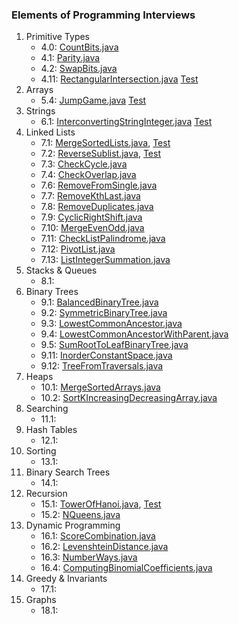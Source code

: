 ### Elements of Programming Interviews

1. Primitive Types
    * 4.0: [CountBits.java](./src/main/java/moe/ijnji/epi/CountBits.java)
    * 4.1: [Parity.java](./src/main/java/moe/ijnji/epi/Parity.java)
    * 4.2: [SwapBits.java](./src/main/java/moe/ijnji/epi/SwapBits.java)
    * 4.11: [RectangularIntersection.java](./src/main/java/moe/ijnji/epi/RectangularIntersection.java) [Test](./src/test/java/moe/ijnji/epi/RectangularIntersectionTest.java)
2. Arrays
    * 5.4: [JumpGame.java](./src/main/java/moe/ijnji/epi/JumpGame.java) [Test](./src/test/java/moe/ijnji/epi/JumpGameTest.java)
3. Strings
    * 6.1: [InterconvertingStringInteger.java](./src/main/java/moe/ijnji/epi/InterconvertingStringInteger.java) [Test](./src/test/java/moe/ijnji/epi/InterconvertingStringIntegerTest.java)
4. Linked Lists
    * 7.1: [MergeSortedLists.java](./src/main/java/moe/ijnji/epi/MergeSortedLists.java), [Test](./src/test/java/moe/ijnji/epi/MergeSortedListsTest.java)
    * 7.2: [ReverseSublist.java](./src/main/java/moe/ijnji/epi/ReverseSublist.java), [Test](./src/test/java/moe/ijnji/epi/ReverseSublistTest.java)
    * 7.3: [CheckCycle.java](./src/main/java/moe/ijnji/epi/CheckCycle.java)
    * 7.4: [CheckOverlap.java](./src/main/java/moe/ijnji/epi/CheckOverlap.java)
    * 7.6: [RemoveFromSingle.java](./src/main/java/moe/ijnji/epi/RemoveFromSingle.java)
    * 7.7: [RemoveKthLast.java](./src/main/java/moe/ijnji/epi/RemoveKthLast.java)
    * 7.8: [RemoveDuplicates.java](./src/main/java/moe/ijnji/epi/RemoveDuplicates.java)
    * 7.9: [CyclicRightShift.java](./src/main/java/moe/ijnji/epi/CyclicRightShift.java)
    * 7.10: [MergeEvenOdd.java](./src/main/java/moe/ijnji/epi/MergeEvenOdd.java)
    * 7.11: [CheckListPalindrome.java](./src/main/java/moe/ijnji/epi/CheckListPalindrome.java)
    * 7.12: [PivotList.java](./src/main/java/moe/ijnji/epi/PivotList.java)
    * 7.13: [ListIntegerSummation.java](./src/main/java/moe/ijnji/epi/ListIntegerSummation.java)
5. Stacks & Queues
    * 8.1:
6. Binary Trees
    * 9.1: [BalancedBinaryTree.java](./src/main/java/moe/ijnji/epi/BalancedBinaryTree.java)
    * 9.2: [SymmetricBinaryTree.java](./src/main/java/moe/ijnji/epi/SymmetricBinaryTree.java)
    * 9.3: [LowestCommonAncestor.java](./src/main/java/moe/ijnji/epi/LowestCommonAncestor.java)
    * 9.4: [LowestCommonAncestorWithParent.java](./src/main/java/moe/ijnji/epi/LowestCommonAncestorWithParent.java)
    * 9.5: [SumRootToLeafBinaryTree.java](./src/main/java/moe/ijnji/epi/SumRootToLeafBinaryTree.java)
    * 9.11: [InorderConstantSpace.java](./src/main/java/moe/ijnji/epi/InorderConstantSpace.java)
    * 9.12: [TreeFromTraversals.java](./src/main/java/moe/ijnji/epi/TreeFromTraversals.java)
7. Heaps
    * 10.1: [MergeSortedArrays.java](./src/main/java/moe/ijnji/epi/MergeSortedArrays.java)
    * 10.2: [SortKIncreasingDecreasingArray.java](./src/main/java/moe/ijnji/epi/SortKIncreasingDecreasingArray.java)
8. Searching
    * 11.1:
9. Hash Tables
    * 12.1:
10. Sorting
    * 13.1:
11. Binary Search Trees
    * 14.1:
12. Recursion
    * 15.1: [TowerOfHanoi.java](./src/main/java/moe/ijnji/epi/TowerOfHanoi.java), [Test](./src/test/java/moe/ijnji/epi/TowerOfHanoiTest.java)
    * 15.2: [NQueens.java](./src/main/java/moe/ijnji/epi/NQueens.java)
13. Dynamic Programming
    * 16.1: [ScoreCombination.java](./src/main/java/moe/ijnji/epi/ScoreCombination.java)
    * 16.2: [LevenshteinDistance.java](./src/main/java/moe/ijnji/epi/LevenshteinDistance.java)
    * 16.3: [NumberWays.java](./src/main/java/moe/ijnji/epi/NumberWays.java)
    * 16.4: [ComputingBinomialCoefficients.java](./src/main/java/moe/ijnji/epi/ComputingBinomialCoefficients.java)
14. Greedy & Invariants
    * 17.1:
15. Graphs
    * 18.1:
